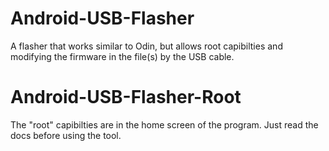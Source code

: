 # Android-USB-Flasher
A flasher that works similar to Odin, but allows root capibilties and modifying the firmware in the file(s) by the USB cable.
# Android-USB-Flasher-Root
The "root" capibilties are in the home screen of the program. Just read the docs before using the tool.
